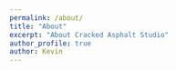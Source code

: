 ```yaml
---
permalink: /about/
title: "About"
excerpt: "About Cracked Asphalt Studio"
author_profile: true
author: Kevin
---
```


